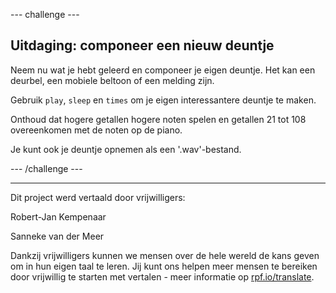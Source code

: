 --- challenge ---

## Uitdaging: componeer een nieuw deuntje

Neem nu wat je hebt geleerd en componeer je eigen deuntje. Het kan een deurbel, een mobiele beltoon of een melding zijn.

Gebruik `play`, `sleep` en `times` om je eigen interessantere deuntje te maken.

Onthoud dat hogere getallen hogere noten spelen en getallen 21 tot 108 overeenkomen met de noten op de piano.

Je kunt ook je deuntje opnemen als een '.wav'-bestand.

--- /challenge ---


***
Dit project werd vertaald door vrijwilligers:

Robert-Jan Kempenaar

Sanneke van der Meer

Dankzij vrijwilligers kunnen we mensen over de hele wereld de kans geven om in hun eigen taal te leren. Jij kunt ons helpen meer mensen te bereiken door vrijwillig te starten met vertalen - meer informatie op [rpf.io/translate](https://rpf.io/translate).